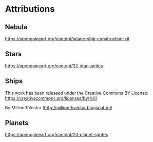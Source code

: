# Attributions

## Nebula

https://opengameart.org/content/space-ship-construction-kit

## Stars

https://opengameart.org/content/32-star-sprites

## Ships

This work has been released under the Creative Commons BY License: https://creativecommons.org/licenses/by/4.0/

By MillionthVector (http://millionthvector.blogspot.de)

## Planets

https://opengameart.org/content/20-planet-sprites